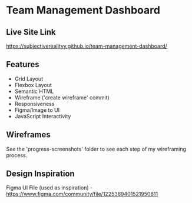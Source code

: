 # Team Management Dashboard

## Live Site Link
https://subjectiverealityy.github.io/team-management-dashboard/

## Features
- Grid Layout
- Flexbox Layout
- Semantic HTML
- Wireframe ('create wireframe' commit)
- Responsiveness
- Figma/Image to UI
- JavaScript Interactivity

## Wireframes
See the 'progress-screenshots' folder to see each step of my wireframing process.

## Design Inspiration
Figma UI File (used as inspiration) - https://www.figma.com/community/file/1225369401521950811